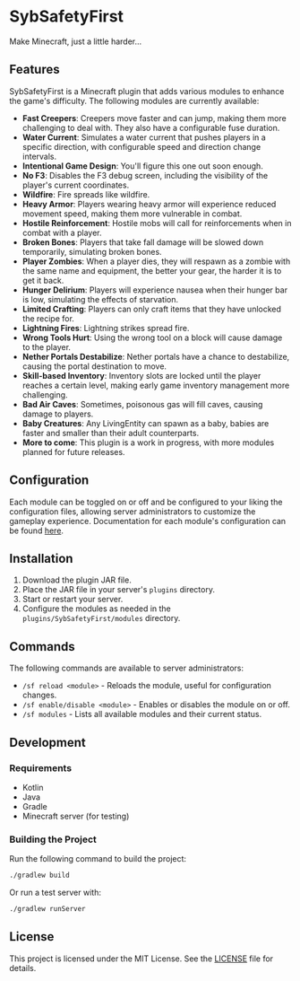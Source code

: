 # SybSafetyFirst

Make Minecraft, just a little harder...

## Features

SybSafetyFirst is a Minecraft plugin that adds various modules to enhance the game's difficulty.
The following modules are currently available:

- **Fast Creepers**: Creepers move faster and can jump, making them more challenging to deal with. They also have a
  configurable fuse duration.
- **Water Current**: Simulates a water current that pushes players in a specific direction, with configurable speed and
  direction change intervals.
- **Intentional Game Design**: You'll figure this one out soon enough.
- **No F3**: Disables the F3 debug screen, including the visibility of the player's current coordinates.
- **Wildfire**: Fire spreads like wildfire.
- **Heavy Armor**: Players wearing heavy armor will experience reduced movement speed, making them more vulnerable in
  combat.
- **Hostile Reinforcement**: Hostile mobs will call for reinforcements when in combat with a player.
- **Broken Bones**: Players that take fall damage will be slowed down temporarily, simulating broken bones.
- **Player Zombies**: When a player dies, they will respawn as a zombie with the same name and equipment, the better
  your gear, the harder it is to get it back.
- **Hunger Delirium**: Players will experience nausea when their hunger bar is low, simulating the effects of
  starvation.
- **Limited Crafting**: Players can only craft items that they have unlocked the recipe for.
- **Lightning Fires**: Lightning strikes spread fire.
- **Wrong Tools Hurt**: Using the wrong tool on a block will cause damage to the player.
- **Nether Portals Destabilize**: Nether portals have a chance to destabilize, causing the portal destination to move.
- **Skill-based Inventory**: Inventory slots are locked until the player reaches a certain level, making early game
  inventory management more challenging.
- **Bad Air Caves**: Sometimes, poisonous gas will fill caves, causing damage to players.
- **Baby Creatures**: Any LivingEntity can spawn as a baby, babies are faster and smaller than their adult counterparts.
- **More to come**: This plugin is a work in progress, with more modules planned for future releases.

## Configuration

Each module can be toggled on or off and be configured to your liking the configuration files,
allowing server administrators to customize the gameplay experience.
Documentation for each module's configuration can be found
[here](https://sybsuper.github.io/SybSafetyFirst/-syb-safety-first/com.sybsuper.sybsafetyfirst.modules/-module-options/index.html).

## Installation

1. Download the plugin JAR file.
2. Place the JAR file in your server's `plugins` directory.
3. Start or restart your server.
4. Configure the modules as needed in the `plugins/SybSafetyFirst/modules` directory.

## Commands

The following commands are available to server administrators:

- `/sf reload <module>` - Reloads the module, useful for configuration changes.
- `/sf enable/disable <module>` - Enables or disables the module on or off.
- `/sf modules` - Lists all available modules and their current status.

## Development

### Requirements

- Kotlin
- Java
- Gradle
- Minecraft server (for testing)

### Building the Project

Run the following command to build the project:

```bash
./gradlew build
```

Or run a test server with:

```bash
./gradlew runServer
```

## License

This project is licensed under the MIT License. See the [LICENSE](LICENSE) file for details.
